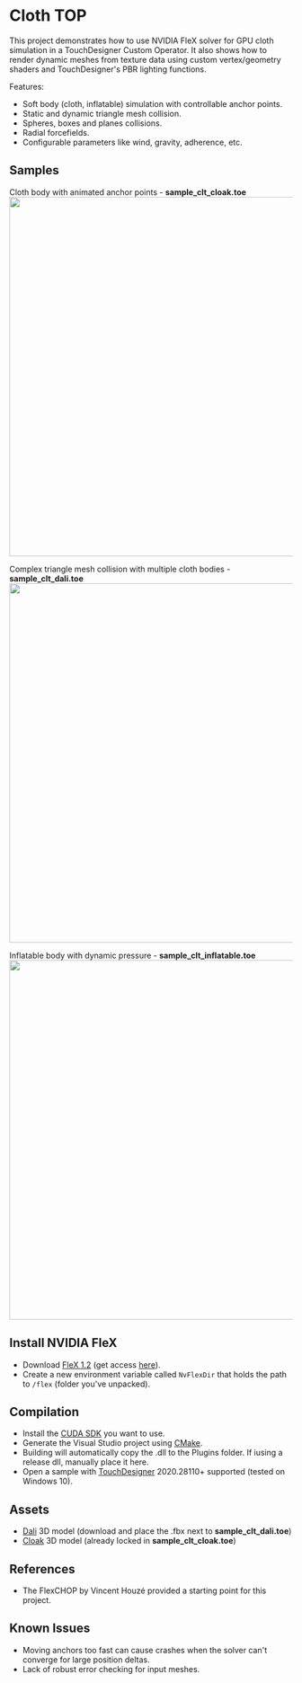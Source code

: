 # Cloth TOP

This project demonstrates how to use NVIDIA FleX solver for GPU cloth simulation in a TouchDesigner Custom Operator. It also shows how to render dynamic meshes from texture data using custom vertex/geometry shaders and TouchDesigner's PBR lighting functions.

Features:
- Soft body (cloth, inflatable) simulation with controllable anchor points.
- Static and dynamic triangle mesh collision.
- Spheres, boxes and planes collisions.
- Radial forcefields.
- Configurable parameters like wind, gravity, adherence, etc.

## Samples

Cloth body with animated anchor points - **sample_clt_cloak.toe**
<img src="img/cloak_gif.gif" width="640"><br>

Complex triangle mesh collision with multiple cloth bodies - **sample_clt_dali.toe**
<img src="img/dali_gif.gif" width="640"><br>

Inflatable body with dynamic pressure - **sample_clt_inflatable.toe**
<img src="img/ginger_gif.gif" width="640"><br>

## Install NVIDIA FleX

- Download [FleX 1.2](https://github.com/NVIDIAGameWorks/FleX) (get access [here](https://developer.nvidia.com/gameworks-source-github)).
- Create a new environment variable called `NvFlexDir` that holds the path to `/flex` (folder you've unpacked).

## Compilation

- Install the [CUDA SDK](https://developer.nvidia.com/Cuda-downloads) you want to use. <br>
- Generate the Visual Studio project using [CMake](https://cmake.org/download/). <br>
- Building will automatically copy the .dll to the Plugins folder. If iusing a release dll, manually place it here. <br>
- Open a sample with [TouchDesigner](https://derivative.ca/download) 2020.28110+ supported (tested on Windows 10).

## Assets

- [Dali](https://sketchfab.com/3d-models/dalithe-persistence-of-memory-ab3e99facbdb4d9d8661d3f07815638e) 3D model (download and place the .fbx next to **sample_clt_dali.toe**) <br>
- [Cloak](https://www.turbosquid.com/3d-models/free-cloak-cape-robe-3d-model/299477) 3D model (already locked in **sample_clt_cloak.toe**)<br>

## References

- The FlexCHOP by Vincent Houzé provided a starting point for this project.

## Known Issues
- Moving anchors too fast can cause crashes when the solver can't converge for large position deltas.
- Lack of robust error checking for input meshes.